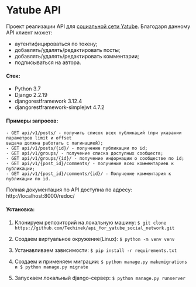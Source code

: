 # Yatube API

Проект реализации API для [социальной сети Yatube](https://github.com/Techinek/simple_social_network_yatube). 
Благодаря данному API клиент может:
- аутентифицироваться по токену;
- добавлять/удалять/редактировать посты;
- добавлять/удалять/редактировать комментарии;
- подписываться на автора.

#### Стек:
- Python 3.7
- Django 2.2.19
- djangorestframework 3.12.4
- djangorestframework-simplejwt 4.7.2

#### Примеры запросов:
```
- GET api/v1/posts/ - получить список всех публикаций (при указании параметров limit и offset 
выдача должна работать с пагинацией);
- GET api/v1/posts/{id}/ - получение публикации по id;
- GET api/v1/groups/ - получение списка доступных сообществ;
- GET api/v1/groups/{id}/ - получение информации о сообществе по id;
- GET api/v1/{post_id}/comments/ - получение всех комментариев к публикации;
- GET api/v1/{post_id}/comments/{id}/ - Получение комментария к публикации по id.
```
Полная документация по API доступна по адресу: http://localhost:8000/redoc/

#### Установка:

1. Клонируем репозиторий на локальную машину:
`$ git clone https://github.com/Techinek/api_for_yatube_social_network.git`

2. Создаем виртуальное окружение(Linux):
`$ python -m venv venv`

3. Устанавливаем зависимости:
`$ pip install -r requirements.txt`

4. Создаем и применяем миграции:
`$ python manage.py makemigrations и $ python manage.py migrate`

5. Запускаем локальный django-сервер:
`$ python manage.py runserver`
